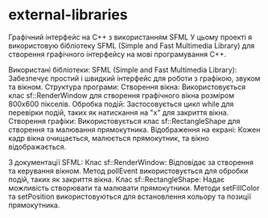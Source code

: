 # external-libraries
Графічний інтерфейс на C++ з використанням SFML
У цьому проекті я використовую бібліотеку SFML (Simple and Fast Multimedia Library) для створення графічного інтерфейсу на мові програмування C++.

Використані бібліотеки:
SFML (Simple and Fast Multimedia Library):
Забезпечує простий і швидкий інтерфейс для роботи з графікою, звуком та вікном.
Структура програми:
Створення вікна:
Використовується клас sf::RenderWindow для створення графічного вікна розміром 800x600 пікселів.
Обробка подій:
Застосовується цикл while для перевірки подій, таких як натискання на "х" для закриття вікна.
Створення графіки:
Використовується клас sf::RectangleShape для створення та малювання прямокутника.
Відображення на екрані:
Кожен кадр вікна очищається, малюється прямокутник, та вікно відображається.

З документації SFML:
Клас sf::RenderWindow:
Відповідає за створення та керування вікном.
Метод pollEvent використовується для обробки подій, таких як закриття вікна.
Клас sf::RectangleShape:
Надає можливість створювати та малювати прямокутники.
Методи setFillColor та setPosition використовуються для встановлення кольору та позиції прямокутника.
